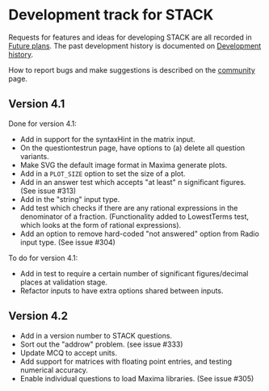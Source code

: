 # Development track for STACK

Requests for features and ideas for developing STACK are all recorded in [Future plans](Future_plans.md). The
past development history is documented on [Development history](Development_history.md).

How to report bugs and make suggestions is described on the [community](../About/Community.md) page.

## Version 4.1

Done for version 4.1:

* Add in support for the syntaxHint in the matrix input.
* On the questiontestrun page, have options to (a) delete all question variants.
* Make SVG the default image format in Maxima generate plots.
* Add in a `PLOT_SIZE` option to set the size of a plot.
* Add in an answer test which accepts "at least" n significant figures. (See issue #313)
* Add in the "string" input type.
* Add test which checks if there are any rational expressions in the denominator of a fraction.  (Functionality added to LowestTerms test, which looks at the form of rational expressions).
* Add an option to remove hard-coded "not answered" option from Radio input type. (See issue #304)

To do for version 4.1:

* Add in test to require a certain number of significant figures/decimal places at validation stage.
* Refactor inputs to have extra options shared between inputs.


## Version 4.2

* Add in a version number to STACK questions.
* Sort out the "addrow" problem. (see issue #333)
* Update MCQ to accept units.
* Add support for matrices with floating point entries, and testing numerical accuracy.
* Enable individual questions to load Maxima libraries.  (See issue #305)

